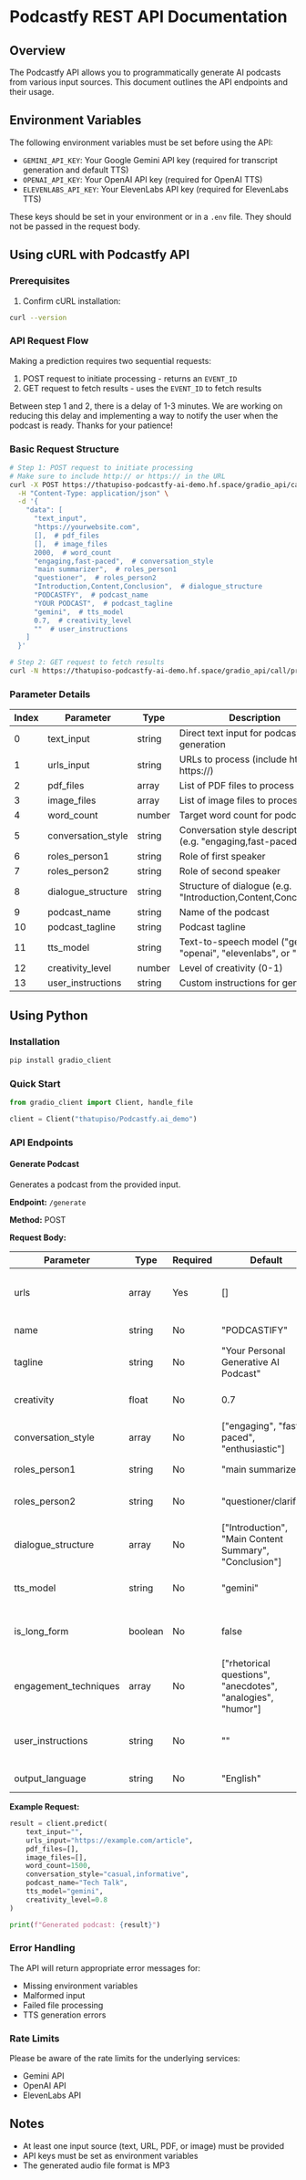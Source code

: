 # Podcastfy REST API Documentation

## Overview

The Podcastfy API allows you to programmatically generate AI podcasts from various input sources. This document outlines the API endpoints and their usage.

## Environment Variables

The following environment variables must be set before using the API:

- `GEMINI_API_KEY`: Your Google Gemini API key (required for transcript generation and default TTS)
- `OPENAI_API_KEY`: Your OpenAI API key (required for OpenAI TTS)
- `ELEVENLABS_API_KEY`: Your ElevenLabs API key (required for ElevenLabs TTS)

These keys should be set in your environment or in a `.env` file. They should not be passed in the request body.

## Using cURL with Podcastfy API

### Prerequisites

1. Confirm cURL installation:

```bash
curl --version
```

### API Request Flow

Making a prediction requires two sequential requests:

1. POST request to initiate processing - returns an `EVENT_ID`
2. GET request to fetch results - uses the `EVENT_ID` to fetch results

Between step 1 and 2, there is a delay of 1-3 minutes. We are working on reducing this delay and implementing a way to notify the user when the podcast is ready. Thanks for your patience!

### Basic Request Structure

```bash
# Step 1: POST request to initiate processing
# Make sure to include http:// or https:// in the URL
curl -X POST https://thatupiso-podcastfy-ai-demo.hf.space/gradio_api/call/process_inputs \
  -H "Content-Type: application/json" \
  -d '{
    "data": [
      "text_input",
      "https://yourwebsite.com",
      [],  # pdf_files
      [],  # image_files
      2000,  # word_count
      "engaging,fast-paced",  # conversation_style
      "main summarizer",  # roles_person1
      "questioner",  # roles_person2
      "Introduction,Content,Conclusion",  # dialogue_structure
      "PODCASTFY",  # podcast_name
      "YOUR PODCAST",  # podcast_tagline
      "gemini",  # tts_model
      0.7,  # creativity_level
      ""  # user_instructions
    ]
  }'

# Step 2: GET request to fetch results
curl -N https://thatupiso-podcastfy-ai-demo.hf.space/gradio_api/call/process_inputs/$EVENT_ID
```

### Parameter Details

| Index | Parameter          | Type   | Description                                                        |
| ----- | ------------------ | ------ | ------------------------------------------------------------------ |
| 0     | text_input         | string | Direct text input for podcast generation                           |
| 1     | urls_input         | string | URLs to process (include http:// or https://)                      |
| 2     | pdf_files          | array  | List of PDF files to process                                       |
| 3     | image_files        | array  | List of image files to process                                     |
| 4     | word_count         | number | Target word count for podcast                                      |
| 5     | conversation_style | string | Conversation style descriptors (e.g. "engaging,fast-paced")        |
| 6     | roles_person1      | string | Role of first speaker                                              |
| 7     | roles_person2      | string | Role of second speaker                                             |
| 8     | dialogue_structure | string | Structure of dialogue (e.g. "Introduction,Content,Conclusion")     |
| 9     | podcast_name       | string | Name of the podcast                                                |
| 10    | podcast_tagline    | string | Podcast tagline                                                    |
| 11    | tts_model          | string | Text-to-speech model ("gemini", "openai", "elevenlabs", or "edge") |
| 12    | creativity_level   | number | Level of creativity (0-1)                                          |
| 13    | user_instructions  | string | Custom instructions for generation                                 |

## Using Python

### Installation

```bash
pip install gradio_client
```

### Quick Start

```python
from gradio_client import Client, handle_file

client = Client("thatupiso/Podcastfy.ai_demo")
```

### API Endpoints

#### Generate Podcast

Generates a podcast from the provided input.

**Endpoint:** `/generate`

**Method:** POST

**Request Body:**

| Parameter             | Type    | Required | Default                                                     | Description                             |
| --------------------- | ------- | -------- | ----------------------------------------------------------- | --------------------------------------- |
| urls                  | array   | Yes      | []                                                          | List of URLs to generate podcast from   |
| name                  | string  | No       | "PODCASTIFY"                                                | Name of the podcast                     |
| tagline               | string  | No       | "Your Personal Generative AI Podcast"                       | Tagline for the podcast                 |
| creativity            | float   | No       | 0.7                                                         | Creativity level (0.0 to 1.0)           |
| conversation_style    | array   | No       | ["engaging", "fast-paced", "enthusiastic"]                  | Style of conversation                   |
| roles_person1         | string  | No       | "main summarizer"                                           | Role of first person                    |
| roles_person2         | string  | No       | "questioner/clarifier"                                      | Role of second person                   |
| dialogue_structure    | array   | No       | ["Introduction", "Main Content Summary", "Conclusion"]      | Structure of dialogue                   |
| tts_model             | string  | No       | "gemini"                                                    | Text-to-speech model to use             |
| is_long_form          | boolean | No       | false                                                       | Whether to generate a long-form podcast |
| engagement_techniques | array   | No       | ["rhetorical questions", "anecdotes", "analogies", "humor"] | Techniques to engage listeners          |
| user_instructions     | string  | No       | ""                                                          | Additional instructions for generation  |
| output_language       | string  | No       | "English"                                                   | Language of the output                  |

**Example Request:**

```python
result = client.predict(
    text_input="",
    urls_input="https://example.com/article",
    pdf_files=[],
    image_files=[],
    word_count=1500,
    conversation_style="casual,informative",
    podcast_name="Tech Talk",
    tts_model="gemini",
    creativity_level=0.8
)

print(f"Generated podcast: {result}")
```

### Error Handling

The API will return appropriate error messages for:

- Missing environment variables
- Malformed input
- Failed file processing
- TTS generation errors

### Rate Limits

Please be aware of the rate limits for the underlying services:

- Gemini API
- OpenAI API
- ElevenLabs API

## Notes

- At least one input source (text, URL, PDF, or image) must be provided
- API keys must be set as environment variables
- The generated audio file format is MP3
